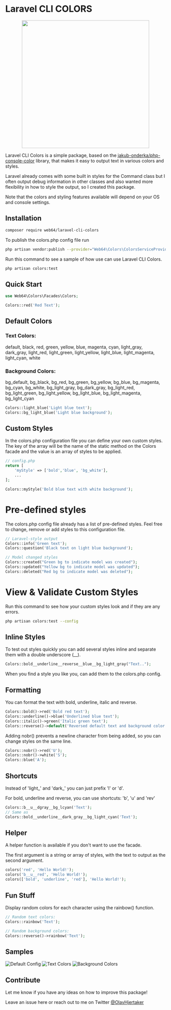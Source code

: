 # Laravel CLI COLORS
<p align="center">
    <img src="http://cdn.web64.com/nlp-norway/laravel-colors-2.png" width="400">
</p>

Laravel CLI Colors is a simple package, based on the [jakub-onderka/php-console-color](https://github.com/JakubOnderka/PHP-Console-Color) library, that makes it easy to output text in various colors and styles.

Laravel already comes with some built in styles for the Command class but I often output debug information in other classes and also wanted more flexibility in how to style the output, so I created this package.


Note that the colors and styling features available will depend on your OS and console settings.

## Installation
```bash
composer require web64/laravel-cli-colors
```

To publish the colors.php config file run
```bash
php artisan vendor:publish --provider="Web64\Colors\ColorsServiceProvider" --tag="config"
```
Run this command to see a sample of how use can use Laravel CLI Colors.
```bash
php artisan colors:test 
```

## Quick Start
```php
use Web64\Colors\Facades\Colors;

Colors::red('Red Text');
```
## Default Colors
### Text Colors:
default, black, red, green, yellow, blue, magenta, cyan, light_gray, dark_gray, light_red, light_green, light_yellow, light_blue, light_magenta, light_cyan, white

### Background Colors:
bg_default, bg_black, bg_red, bg_green, bg_yellow, bg_blue, bg_magenta, bg_cyan, bg_white, bg_light_gray, bg_dark_gray, bg_light_red, bg_light_green, bg_light_yellow, bg_light_blue, bg_light_magenta, bg_light_cyan

```php
Colors::light_blue('Light blue text');
Colors::bg_light_blue('Light blue background');
```
## Custom Styles
In the colors.php configuration file you can define your own custom styles. The key of the array will be the name of the static method on the Colors facade and the value is an array of styles to be applied.
```php
// config.php
return [
    'myStyle' => ['bold','blue', 'bg_white'],
    ...
];
```

```php
Colors::myStyle('Bold blue text with white background');
```

# Pre-defined styles
The colors.php config file already has a list of pre-defined styles. Feel free to change, remove or add styles to this configuration file.
```php
// Laravel-style output
Colors::info('Green text');
Colors::question('Black text on light blue background');

// Model changed styles
Colors::created("Green bg to indicate model was created");
Colors::updated("Yellow bg to indicate model was updated");
Colors::deleted("Red bg to indicate model was deleted");

```

# View & Validate Custom Styles
Run this command to see how your custom styles look and if they are any errors.
```bash
php artisan colors:test --config
```

## Inline Styles
To test out styles quickly you can add several styles inline and separate them with a double underscore (__).
```php
Colors::bold__underline__reverse__blue__bg_light_gray("Text..");
```
When you find a style you like you, can add them to the colors.php config.

## Formatting
You can format the text with bold, underline, italic and reverse.
```php
Colors::bold()->red('Bold red text');
Colors::underline()->blue('Underlined blue text');
Colors::italic()->green('Italic green text');
Colors::reverse()->default('Reversed default text and background color');
```

Adding nobr() prevents a newline character from being added, so you can change styles on the same line.
```php
Colors::nobr()->red('U');
Colors::nobr()->white('S');
Colors::blue('A');
``` 

## Shortcuts
Instead of 'light_' and 'dark_' you can just prefix 'l' or 'd'.

For bold, underline and reverse, you can use shortcuts: 'b', 'u' and 'rev'
```php
Colors::b__u__dgray__bg_lcyan('Text');
// Same as 
Colors::bold__underline__dark_gray__bg_light_cyan('Text');
```


## Helper
A helper function is available if you don't want to use the facade.

The first argument is a string or array of styles, with the text to output as the second argument.
```php
colors('red', 'Hello World!');
colors('b__u__red', 'Hello World!');
colors(['bold', 'underline', 'red'], 'Hello World!');
```
## Fun Stuff
Display random colors for each character using the rainbow() function.
```php
// Random text colors:
Colors::rainbow('Text');

// Random background colors:
Colors::reverse()->rainbow('Text');
```

## Samples
![Default Config](https://cdn.web64.com/github/colors-config.png)
![Text Colors](https://cdn.web64.com/github/colors-text.png)
![Background Colors](https://cdn.web64.com/github/colors-background.png)

## Contribute
Let me know if you have any ideas on how to improve this package! 

Leave an issue here or reach out to me on Twitter [@OlavHjertaker](https://twitter.com/OlavHjertaker)